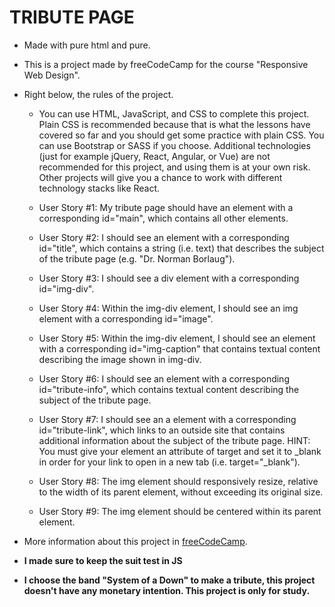 # TRIBUTE PAGE  

- Made with pure html and pure.  

- This is a project made by freeCodeCamp for the course "Responsive Web Design".  

- Right below, the rules of the project.  



  * You can use HTML, JavaScript, and CSS to complete this project. Plain CSS is recommended because that is what the lessons have covered so far and you should get some practice with plain CSS. You can use Bootstrap or SASS if you choose. Additional technologies (just for example jQuery, React, Angular, or Vue) are not recommended for this project, and using them is at your own risk. Other projects will give you a chance to work with different technology stacks like React.  

  * User Story #1: My tribute page should have an element with a corresponding id="main", which contains all other elements.  

  * User Story #2: I should see an element with a corresponding id="title", which contains a string (i.e. text) that describes the subject of the tribute page (e.g. "Dr. Norman Borlaug").  

  * User Story #3: I should see a div element with a corresponding id="img-div".  

  * User Story #4: Within the img-div element, I should see an img element with a corresponding id="image".  

  * User Story #5: Within the img-div element, I should see an element with a corresponding id="img-caption" that contains textual content describing the image shown in img-div.  

  * User Story #6: I should see an element with a corresponding id="tribute-info", which contains textual content describing the subject of the tribute page.  

  * User Story #7: I should see an a element with a corresponding id="tribute-link", which links to an outside site that contains additional information about the subject of the tribute page. HINT: You must give your element an attribute of target and set it to _blank in order for your link to open in a new tab (i.e. target="_blank").  

  * User Story #8: The img element should responsively resize, relative to the width of its parent element, without exceeding its original size.  

  * User Story #9: The img element should be centered within its parent element.  

- More information about this project in [freeCodeCamp](https://www.freecodecamp.org/learn/responsive-web-design/responsive-web-design-projects/build-a-tribute-page).  

- **I made sure to keep the suit test in JS**  

- **I choose the band "System of a Down" to make a tribute, this project doesn't have any monetary intention. This project is only for study.**  
